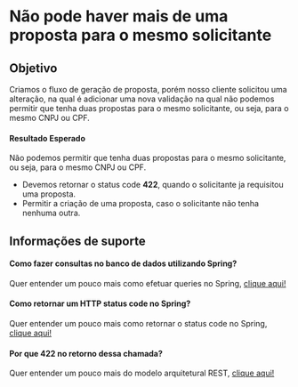 # Não pode haver mais de uma proposta para o mesmo solicitante

## Objetivo

Criamos o fluxo de geração de proposta, porém nosso cliente solicitou uma alteração, na qual é adicionar uma nova 
validação na qual não podemos permitir que tenha duas propostas para o mesmo solicitante, ou seja, para o mesmo 
CNPJ ou CPF.

#### Resultado Esperado

Não podemos permitir que tenha duas propostas para o mesmo solicitante, ou seja, para o mesmo 
CNPJ ou CPF.

- Devemos retornar o status code **422**, quando o solicitante ja requisitou uma proposta.
- Permitir a criação de uma proposta, caso o solicitante não tenha nenhuma outra.

## Informações de suporte

#### Como fazer consultas no banco de dados utilizando Spring?

Quer entender um pouco mais como efetuar queries no Spring, [clique aqui!](../informacao_procedural/spring-data-jpa.md)

#### Como retornar um HTTP status code no Spring?

Quer entender um pouco mais como retornar o status code no Spring, [clique aqui!](../informacao_suporte/spring-response-entity.md)

#### Por que **422** no retorno dessa chamada?

Quer entender um pouco mais do modelo arquitetural REST, [clique aqui!](../informacao_procedural/rest.md)
